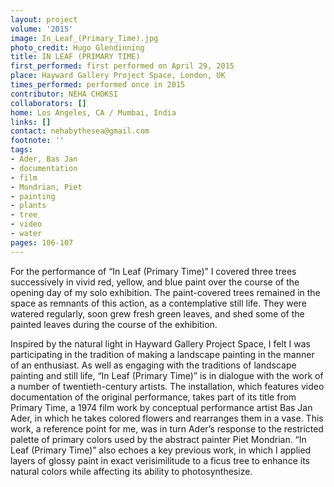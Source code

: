 ```yaml
---
layout: project
volume: '2015'
image: In_Leaf_(Primary_Time).jpg
photo_credit: Hugo Glendinning
title: IN LEAF (PRIMARY TIME)
first_performed: first performed on April 29, 2015
place: Hayward Gallery Project Space, London, UK
times_performed: performed once in 2015
contributor: NEHA CHOKSI
collaborators: []
home: Los Angeles, CA / Mumbai, India
links: []
contact: nehabythesea@gmail.com
footnote: ''
tags:
- Ader, Bas Jan
- documentation
- film
- Mondrian, Piet
- painting
- plants
- tree
- video
- water
pages: 106-107
---
```


For the performance of “In Leaf (Primary Time)” I covered three trees successively in vivid red, yellow, and blue paint over the course of the opening day of my solo exhibition. The paint-covered trees remained in the space as remnants of this action, as a contemplative still life. They were watered regularly, soon grew fresh green leaves, and shed some of the painted leaves during the course of the exhibition.

Inspired by the natural light in Hayward Gallery Project Space, I felt I was participating in the tradition of making a landscape painting in the manner of an enthusiast. As well as engaging with the traditions of landscape painting and still life, “In Leaf (Primary Time)” is in dialogue with the work of a number of twentieth-century artists. The installation, which features video documentation of the original performance, takes part of its title from Primary Time, a 1974 film work by conceptual performance artist Bas Jan Ader, in which he takes colored flowers and rearranges them in a vase. This work, a reference point for me, was in turn Ader’s response to the restricted palette of primary colors used by the abstract painter Piet Mondrian. “In Leaf (Primary Time)” also echoes a key previous work, in which I applied layers of glossy paint in exact verisimilitude to a ficus tree to enhance its natural colors while affecting its ability to photosynthesize.
